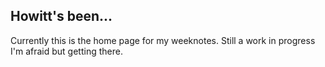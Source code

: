 ## Howitt's been...

Currently this is the home page for my weeknotes. Still a work in progress I'm afraid but getting there.

